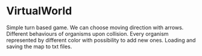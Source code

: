 # VirtualWorld
Simple turn based game. We can choose moving direction with arrows.
Different behaviours of organisms upon collision.
Every organism represented by different color with possibility to add new ones.
Loading and saving the map to txt files.
